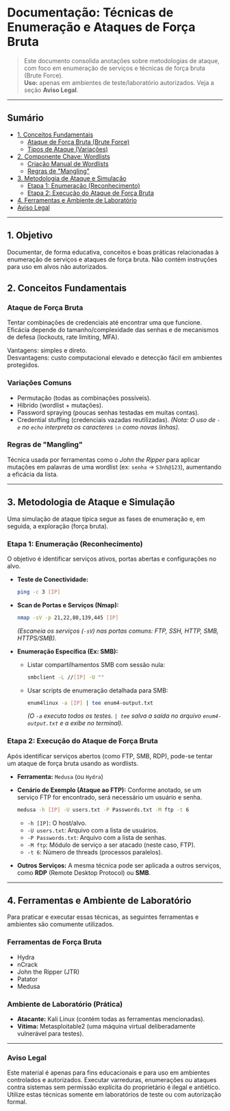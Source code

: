 # Documentação: Técnicas de Enumeração e Ataques de Força Bruta

> Este documento consolida anotações sobre metodologias de ataque, com foco em enumeração de serviços e técnicas de força bruta (Brute Force).  
> **Uso:** apenas em ambientes de teste/laboratório autorizados. Veja a seção **Aviso Legal**.

---

## Sumário
- [1. Conceitos Fundamentais](#1-conceitos-fundamentais)  
  - [Ataque de Força Bruta (Brute Force)](#ataque-de-força-bruta-brute-force)  
  - [Tipos de Ataque (Variações)](#tipos-de-ataque-variações)  
- [2. Componente Chave: Wordlists](#2-componente-chave-wordlists)  
  - [Criação Manual de Wordlists](#criação-manual-de-wordlists)  
  - [Regras de "Mangling"](#regras-de-mangling)  
- [3. Metodologia de Ataque e Simulação](#3-metodologia-de-ataque-e-simulação)  
  - [Etapa 1: Enumeração (Reconhecimento)](#etapa-1-enumeração-reconhecimento)  
  - [Etapa 2: Execução do Ataque de Força Bruta](#etapa-2-execução-do-ataque-de-força-bruta)  
- [4. Ferramentas e Ambiente de Laboratório](#4-ferramentas-e-ambiente-de-laboratório)  
- [Aviso Legal](#aviso-legal)  

---

## 1. Objetivo
Documentar, de forma educativa, conceitos e boas práticas relacionadas à enumeração de serviços e ataques de força bruta. Não contém instruções para uso em alvos não autorizados.

## 2. Conceitos Fundamentais

### Ataque de Força Bruta
Tentar combinações de credenciais até encontrar uma que funcione. Eficácia depende do tamanho/complexidade das senhas e de mecanismos de defesa (lockouts, rate limiting, MFA).

Vantagens: simples e direto.  
Desvantagens: custo computacional elevado e detecção fácil em ambientes protegidos.

### Variações Comuns
- Permutação (todas as combinações possíveis).
- Híbrido (wordlist + mutações).
- Password spraying (poucas senhas testadas em muitas contas).
- Credential stuffing (credenciais vazadas reutilizadas).
*(Nota: O uso de `-e` no `echo` interpreta os caracteres `\n` como novas linhas).*

### Regras de "Mangling"
Técnica usada por ferramentas como o *John the Ripper* para aplicar mutações em palavras de uma wordlist (ex: `senha` -> `S3nh@123`), aumentando a eficácia da lista.

---

## 3. Metodologia de Ataque e Simulação
Uma simulação de ataque típica segue as fases de enumeração e, em seguida, a exploração (força bruta).

### Etapa 1: Enumeração (Reconhecimento)
O objetivo é identificar serviços ativos, portas abertas e configurações no alvo.

* **Teste de Conectividade:**
    ```bash
    ping -c 3 [IP]
    ```

* **Scan de Portas e Serviços (Nmap):**
    ```bash
    nmap -sV -p 21,22,80,139,445 [IP]
    ```
    *(Escaneia os serviços (`-sV`) nas portas comuns: FTP, SSH, HTTP, SMB, HTTPS/SMB).*

* **Enumeração Específica (Ex: SMB):**
    * Listar compartilhamentos SMB com sessão nula:
        ```bash
        smbclient -L //[IP] -U ""
        ```
    * Usar scripts de enumeração detalhada para SMB:
        ```bash
        enum4linux -a [IP] | tee enum4-output.txt
        ```
        *(O `-a` executa todos os testes. `| tee` salva a saída no arquivo `enum4-output.txt` e a exibe no terminal).*

### Etapa 2: Execução do Ataque de Força Bruta
Após identificar serviços abertos (como FTP, SMB, RDP), pode-se tentar um ataque de força bruta usando as wordlists.

* **Ferramenta:** `Medusa` (ou `Hydra`)
* **Cenário de Exemplo (Ataque ao FTP):**
    Conforme anotado, se um serviço FTP for encontrado, será necessário um usuário e senha.
    ```bash
    medusa -h [IP] -U users.txt -P Passwords.txt -M ftp -t 6
    ```
    * `-h [IP]`: O host/alvo.
    * `-U users.txt`: Arquivo com a lista de usuários.
    * `-P Passwords.txt`: Arquivo com a lista de senhas.
    * `-M ftp`: Módulo de serviço a ser atacado (neste caso, FTP).
    * `-t 6`: Número de threads (processos paralelos).

* **Outros Serviços:** A mesma técnica pode ser aplicada a outros serviços, como **RDP** (Remote Desktop Protocol) ou **SMB**.

---

## 4. Ferramentas e Ambiente de Laboratório
Para praticar e executar essas técnicas, as seguintes ferramentas e ambientes são comumente utilizados.

### Ferramentas de Força Bruta
* Hydra
* nCrack
* John the Ripper (JTR)
* Patator
* Medusa

### Ambiente de Laboratório (Prática)
* **Atacante:** Kali Linux (contém todas as ferramentas mencionadas).
* **Vítima:** Metasploitable2 (uma máquina virtual deliberadamente vulnerável para testes).

---

### Aviso Legal

Este material é apenas para fins educacionais e para uso em ambientes controlados e autorizados. Executar varreduras, enumerações ou ataques contra sistemas sem permissão explícita do proprietário é ilegal e antiético. Utilize estas técnicas somente em laboratórios de teste ou com autorização formal.